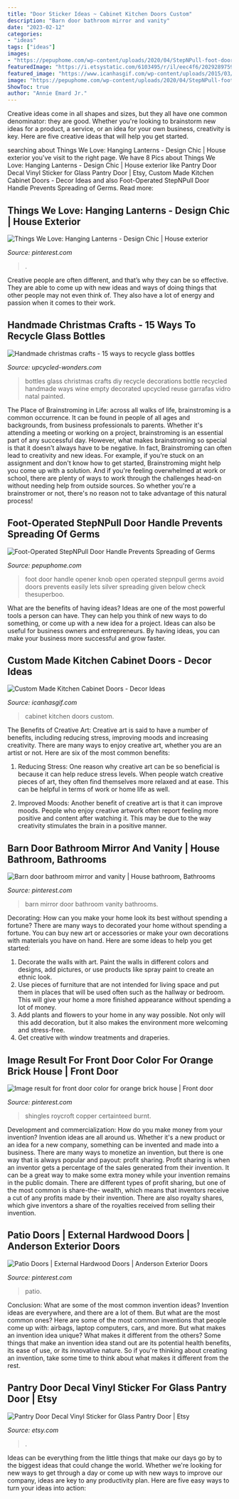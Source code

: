 ```yaml
---
title: "Door Sticker Ideas ~ Cabinet Kitchen Doors Custom"
description: "Barn door bathroom mirror and vanity"
date: "2023-02-12"
categories:
- "ideas"
tags: ["ideas"]
images:
- "https://pepuphome.com/wp-content/uploads/2020/04/StepNPull-foot-door-handle-3.jpg"
featuredImage: "https://i.etsystatic.com/6103495/r/il/eec4f6/2029289759/il_794xN.2029289759_80cm.jpg"
featured_image: "https://www.icanhasgif.com/wp-content/uploads/2015/03/Custom-Made-Kitchen-Cabinet-Doors.jpg"
image: "https://pepuphome.com/wp-content/uploads/2020/04/StepNPull-foot-door-handle-3.jpg"
ShowToc: true
author: "Annie Emard Jr."
---
```



Creative ideas come in all shapes and sizes, but they all have one common denominator: they are good. Whether you're looking to brainstorm new ideas for a product, a service, or an idea for your own business, creativity is key. Here are five creative ideas that will help you get started.

	

		
searching about Things We Love: Hanging Lanterns - Design Chic | House exterior you've visit to the right page. We have 8 Pics about Things We Love: Hanging Lanterns - Design Chic | House exterior like Pantry Door Decal Vinyl Sticker for Glass Pantry Door | Etsy, Custom Made Kitchen Cabinet Doors - Decor Ideas and also Foot-Operated StepNPull Door Handle Prevents Spreading of Germs. Read more:
		
    
## Things We Love: Hanging Lanterns - Design Chic | House Exterior

<img loading=lazy src="https://i.pinimg.com/736x/60/44/be/6044be3e2e194bc54dc56ef6618e683b.jpg" onerror="this.onerror=null;this.src='https://tse2.mm.bing.net/th?id=OIP.MMqP9Wq8kpxoWV6CaLPUWQHaLG&amp;pid=15.1';" alt="Things We Love: Hanging Lanterns - Design Chic | House exterior">

_Source: pinterest.com_

>. 

	

Creative people are often different, and that’s why they can be so effective. They are able to come up with new ideas and ways of doing things that other people may not even think of. They also have a lot of energy and passion when it comes to their work.

    
## Handmade Christmas Crafts - 15 Ways To Recycle Glass Bottles

<img loading=lazy src="http://www.upcycled-wonders.com/wp-content/uploads/2014/12/decorated-empty-glass-bottles-diy-christmas-homemade-ideas.jpg" onerror="this.onerror=null;this.src='https://tse2.mm.bing.net/th?id=OIP.SfHPfU9OZqq1yVT2RSuY2QHaJ4&amp;pid=15.1';" alt="Handmade christmas crafts - 15 ways to recycle glass bottles">

_Source: upcycled-wonders.com_

>bottles glass christmas crafts diy recycle decorations bottle recycled handmade ways wine empty decorated upcycled reuse garrafas vidro natal painted. 

	

The Place of Brainstroming in Life:
across all walks of life, brainstroming is a common occurrence. It can be found in people of all ages and backgrounds, from business professionals to parents. Whether it's attending a meeting or working on a project, brainstroming is an essential part of any successful day. However, what makes brainstroming so special is that it doesn't always have to be negative. In fact, Brainstroming can often lead to creativity and new ideas. For example, if you're stuck on an assignment and don't know how to get started, Brainstroming might help you come up with a solution. And if you're feeling overwhelmed at work or school, there are plenty of ways to work through the challenges head-on without needing help from outside sources. So whether you're a brainstromer or not, there's no reason not to take advantage of this natural process!

    
## Foot-Operated StepNPull Door Handle Prevents Spreading Of Germs

<img loading=lazy src="https://pepuphome.com/wp-content/uploads/2020/04/StepNPull-foot-door-handle-3.jpg" onerror="this.onerror=null;this.src='https://tse3.mm.bing.net/th?id=OIP.SCVjgEU8PI5lv1WQ5FouoAHaEq&amp;pid=15.1';" alt="Foot-Operated StepNPull Door Handle Prevents Spreading of Germs">

_Source: pepuphome.com_

>foot door handle opener knob open operated stepnpull germs avoid doors prevents easily lets silver spreading given below check thesuperboo. 

	

What are the benefits of having ideas?
Ideas are one of the most powerful tools a person can have. They can help you think of new ways to do something, or come up with a new idea for a project. Ideas can also be useful for business owners and entrepreneurs. By having ideas, you can make your business more successful and grow faster.

    
## Custom Made Kitchen Cabinet Doors - Decor Ideas

<img loading=lazy src="https://www.icanhasgif.com/wp-content/uploads/2015/03/Custom-Made-Kitchen-Cabinet-Doors.jpg" onerror="this.onerror=null;this.src='https://tse3.mm.bing.net/th?id=OIP.H9FREC0LXY85W1vGwcB0tAHaFj&amp;pid=15.1';" alt="Custom Made Kitchen Cabinet Doors - Decor Ideas">

_Source: icanhasgif.com_

>cabinet kitchen doors custom. 

	

The Benefits of Creative Art:
Creative art is said to have a number of benefits, including reducing stress, improving moods and increasing creativity. There are many ways to enjoy creative art, whether you are an artist or not. Here are six of the most common benefits:
1. Reducing Stress: One reason why creative art can be so beneficial is because it can help reduce stress levels. When people watch creative pieces of art, they often find themselves more relaxed and at ease. This can be helpful in terms of work or home life as well.

2. Improved Moods: Another benefit of creative art is that it can improve moods. People who enjoy creative artwork often report feeling more positive and content after watching it. This may be due to the way creativity stimulates the brain in a positive manner.


    
## Barn Door Bathroom Mirror And Vanity | House Bathroom, Bathrooms

<img loading=lazy src="https://i.pinimg.com/736x/f8/f1/96/f8f196213861f622c0e7f50ed8a08326.jpg" onerror="this.onerror=null;this.src='https://tse4.mm.bing.net/th?id=OIP.J1ikGUD01flLvJ8zhZjasAHaJ4&amp;pid=15.1';" alt="Barn door bathroom mirror and vanity | House bathroom, Bathrooms">

_Source: pinterest.com_

>barn mirror door bathroom vanity bathrooms. 

	

Decorating: How can you make your home look its best without spending a fortune?
There are many ways to decorated your home without spending a fortune. You can buy new art or accessories or make your own decorations with materials you have on hand. Here are some ideas to help you get started: 
1. Decorate the walls with art. Paint the walls in different colors and designs, add pictures, or use products like spray paint to create an ethnic look. 
2. Use pieces of furniture that are not intended for living space and put them in places that will be used often such as the hallway or bedroom. This will give your home a more finished appearance without spending a lot of money. 
3. Add plants and flowers to your home in any way possible. Not only will this add decoration, but it also makes the environment more welcoming and stress-free. 
4. Get creative with window treatments and draperies.

    
## Image Result For Front Door Color For Orange Brick House | Front Door

<img loading=lazy src="https://i.pinimg.com/originals/0e/c6/6f/0ec66fc676afb8c3ca4b6ff39977c76c.jpg" onerror="this.onerror=null;this.src='https://tse1.mm.bing.net/th?id=OIP.0xZgla15E7LxWyjmMxhdYgHaJ4&amp;pid=15.1';" alt="Image result for front door color for orange brick house | Front door">

_Source: pinterest.com_

>shingles roycroft copper certainteed burnt. 

	

Development and commercialization: How do you make money from your invention?
Invention ideas are all around us. Whether it's a new product or an idea for a new company, something can be invented and made into a business. There are many ways to monetize an invention, but there is one way that is always popular and payout: profit sharing. Profit sharing is when an inventor gets a percentage of the sales generated from their invention. It can be a great way to make some extra money while your invention remains in the public domain. There are different types of profit sharing, but one of the most common is share-the- wealth, which means that inventors receive a cut of any profits made by their invention. There are also royalty shares, which give inventors a share of the royalties received from selling their invention.

    
## Patio Doors | External Hardwood Doors | Anderson Exterior Doors

<img loading=lazy src="https://i.pinimg.com/736x/f9/e1/73/f9e173dbb7b52f53ab2203e4685c039f.jpg" onerror="this.onerror=null;this.src='https://tse2.mm.bing.net/th?id=OIP.eMWGCVH2nU6_gVoLC3FfNgHaKX&amp;pid=15.1';" alt="Patio Doors | External Hardwood Doors | Anderson Exterior Doors">

_Source: pinterest.com_

>patio. 

	

Conclusion: What are some of the most common invention ideas?
Invention ideas are everywhere, and there are a lot of them. But what are the most common ones? Here are some of the most common inventions that people come up with: airbags, laptop computers, cars, and more. 
But what makes an invention idea unique? What makes it different from the others? 
Some things that make an invention idea stand out are its potential health benefits, its ease of use, or its innovative nature. So if you're thinking about creating an invention, take some time to think about what makes it different from the rest.

    
## Pantry Door Decal Vinyl Sticker For Glass Pantry Door | Etsy

<img loading=lazy src="https://i.etsystatic.com/6103495/r/il/eec4f6/2029289759/il_794xN.2029289759_80cm.jpg" onerror="this.onerror=null;this.src='https://tse3.mm.bing.net/th?id=OIP.cz5JEW09WDlSUfVyT7ZqLgHaHa&amp;pid=15.1';" alt="Pantry Door Decal Vinyl Sticker for Glass Pantry Door | Etsy">

_Source: etsy.com_

>. 

	

Ideas can be everything from the little things that make our days go by to the biggest ideas that could change the world. Whether we're looking for new ways to get through a day or come up with new ways to improve our company, ideas are key to any productivity plan. Here are five easy ways to turn your ideas into action: 

